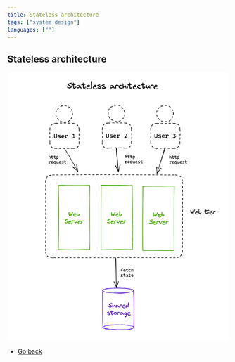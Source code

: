 ```yaml
---
title: Stateless architecture
tags: ["system design"]
languages: [""]
---
```


## Stateless architecture

![Stateless architecture](https://raw.githubusercontent.com/AndersDeath/holy-theory/main/images/13-stateless-architecture.png)

- [Go back](../readme.md)
